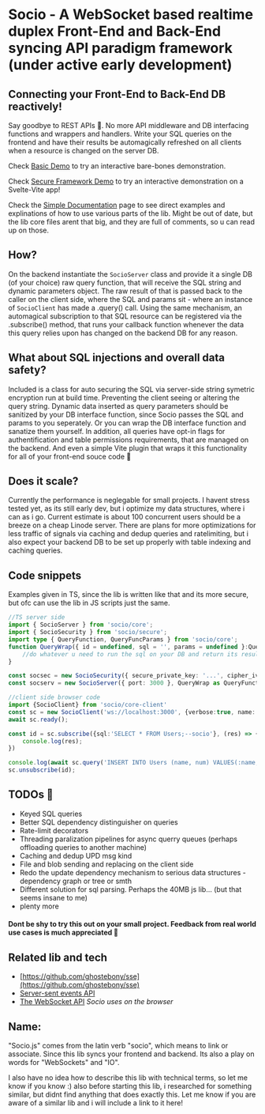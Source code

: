 # Socio - A WebSocket based realtime duplex Front-End and Back-End syncing API paradigm framework (under active early development)

## Connecting your Front-End to Back-End DB reactively!

Say goodbye to REST APIs 👋. No more API middleware and DB interfacing functions and wrappers and handlers. Write your SQL queries on the frontend and have their results be automagically refreshed on all clients when a resource is changed on the server DB.

Check [Basic Demo](https://github.com/Rolands-Laucis/Socio.js/blob/master/demos/basic/readme.md) to try an interactive bare-bones demonstration.

Check [Secure Framework Demo](https://github.com/Rolands-Laucis/Socio.js/blob/master/demos/framework/README.md) to try an interactive demonstration on a Svelte-Vite app!

Check the [Simple Documentation](https://github.com/Rolands-Laucis/Socio.js/blob/master/core/docs.md) page to see direct examples and explinations of how to use various parts of the lib. Might be out of date, but the lib core files arent that big, and they are full of comments, so u can read up on those.

## How?

On the backend instantiate the ``SocioServer`` class and provide it a single DB (of your choice) raw query function, that will receive the SQL string and dynamic parameters object. The raw result of that is passed back to the caller on the client side, where the SQL and params sit - where an instance of ``SocioClient`` has made a .query() call. Using the same mechanism, an automagical subscription to that SQL resource can be registered via the .subscribe() method, that runs your callback function whenever the data this query relies upon has changed on the backend DB for any reason.

## What about SQL injections and overall data safety?

Included is a class for auto securing the SQL via server-side string symetric encryption run at build time.
Preventing the client seeing or altering the query string. Dynamic data inserted as query parameters should be sanitized by your DB interface function, since Socio passes the SQL and params to you seperately. Or you can wrap the DB interface function and sanatize them yourself.
In addition, all queries have opt-in flags for authentification and table permissions requirements, that are managed on the backend.
And even a simple Vite plugin that wraps it this functionality for all of your front-end souce code 🥳

## Does it scale?

Currently the performance is neglegable for small projects. I havent stress tested yet, as its still early dev, but i optimize my data structures, where i can as i go. Current estimate is about 100 concurrent users should be a breeze on a cheap Linode server. There are plans for more optimizations for less traffic of signals via caching and dedup queries and ratelimiting, but i also expect your backend DB to be set up properly with table indexing and caching queries.

## Code snippets

Examples given in TS, since the lib is written like that and its more secure, but ofc can use the lib in JS scripts just the same.

```ts
//TS server side
import { SocioServer } from 'socio/core';
import { SocioSecurity } from 'socio/secure';
import type { QueryFunction, QueryFuncParams } from 'socio/core';
function QueryWrap({ id = undefined, sql = '', params = undefined }:QueryFuncParams = { sql: '' }){
    //do whatever u need to run the sql on your DB and return its result
}

const socsec = new SocioSecurity({ secure_private_key: '...', cipher_iv: '...', verbose:true }) //for decrypting incoming queries
const socserv = new SocioServer({ port: 3000 }, QueryWrap as QueryFunction, { verbose: true, secure: socsec }); //creates localhost:3000 web socket server
```

```ts
//client side browser code
import {SocioClient} from 'socio/core-client'
const sc = new SocioClient('ws://localhost:3000', {verbose:true, name:'Main'});
await sc.ready();

const id = sc.subscribe({sql:'SELECT * FROM Users;--socio'}, (res) => {
    console.log(res);
})

console.log(await sc.query('INSERT INTO Users (name, num) VALUES(:name, :num);--socio', {name:'bob', num:42}));
sc.unsubscribe(id);
```


## TODOs 📝
* Keyed SQL queries
* Better SQL dependency distinguisher on queries
* Rate-limit decorators
* Threading paralization pipelines for async querry queues (perhaps offloading queries to another machine)
* Caching and dedup UPD msg kind
* File and blob sending and replacing on the client side
* Redo the update dependency mechanism to serious data structures - dependency graph or tree or smth
* Different solution for sql parsing. Perhaps the 40MB js lib... (but that seems insane to me)
* plenty more

#### Dont be shy to try this out on your small project. Feedback from real world use cases is much appreciated 🥰

## Related lib and tech
* [https://github.com/ghostebony/sse](https://github.com/ghostebony/sse)
* [Server-sent events API](https://developer.mozilla.org/en-US/docs/Web/API/Server-sent_events/Using_server-sent_events)
* [The WebSocket API](https://developer.mozilla.org/en-US/docs/Web/API/WebSockets_API) *Socio uses on the browser*

## Name:
"Socio.js" comes from the latin verb "socio", which means to link or associate. Since this lib syncs your frontend and backend. Its also a play on words for "WebSockets" and "IO".

I also have no idea how to describe this lib with technical terms, so let me know if you know :) also before starting this lib, i researched for something similar, but didnt find anything that does exactly this. Let me know if you are aware of a similar lib and i will include a link to it here!
